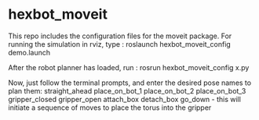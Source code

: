 # hexbot_moveit
This repo includes the configuration files for the moveit package. For running the simulation in rviz, type :
roslaunch hexbot_moveit_config demo.launch

After the robot planner has loaded, run :
rosrun hexbot_moveit_config x.py

Now, just follow the terminal prompts, and enter the desired pose names to plan them:
straight_ahead 
place_on_bot_1
place_on_bot_2
place_on_bot_3
gripper_closed
gripper_open
attach_box
detach_box
go_down - this will initiate a sequence of moves to place the torus into the gripper
